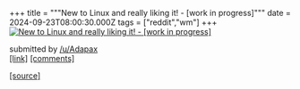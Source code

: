 +++
title = """New to Linux and really liking it! - [work in progress]"""
date = 2024-09-23T08:00:30.000Z
tags = ["reddit","wm"]
+++
[![New to Linux and really liking it! - [work in progress]](https://b.thumbs.redditmedia.com/kB3Y53KUZMpCx6qF2Q8CZRHPaJRgIu0V3SdMzNPh1kE.jpg "New to Linux and really liking it! - [work in progress]")](https://www.reddit.com/r/unixporn/comments/1fnf9ay/new_to_linux_and_really_liking_it_work_in_progress/)

submitted by [/u/Adapax](https://www.reddit.com/user/Adapax)  
[\[link\]](https://www.reddit.com/gallery/1fnf9ay) [\[comments\]](https://www.reddit.com/r/unixporn/comments/1fnf9ay/new_to_linux_and_really_liking_it_work_in_progress/)

[[source]](https://www.reddit.com/r/unixporn/comments/1fnf9ay/new_to_linux_and_really_liking_it_work_in_progress/)
